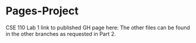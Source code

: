 # Pages-Project
CSE 110 Lab 1
link to published GH page here: 
The other files can be found in the other branches as requested in Part 2.
